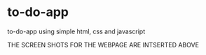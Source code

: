 # to-do-app
to-do-app using simple html, css and javascript


THE SCREEN SHOTS FOR THE WEBPAGE ARE INTSERTED ABOVE

